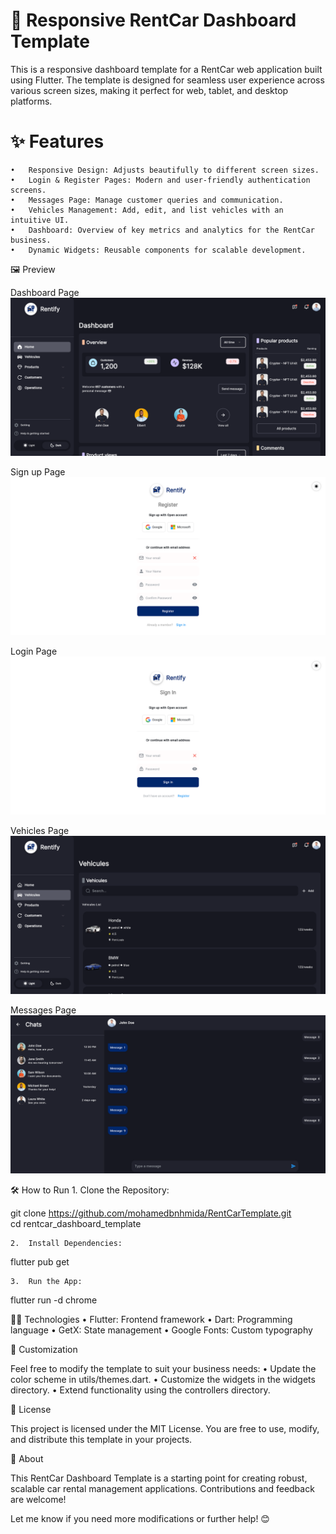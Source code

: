  
# 🚗 Responsive RentCar Dashboard Template

This is a responsive dashboard template for a RentCar web application built using Flutter. The template is designed for seamless user experience across various screen sizes, making it perfect for web, tablet, and desktop platforms.

# ✨ Features
	•	Responsive Design: Adjusts beautifully to different screen sizes.
	•	Login & Register Pages: Modern and user-friendly authentication screens.
	•	Messages Page: Manage customer queries and communication.
	•	Vehicles Management: Add, edit, and list vehicles with an intuitive UI.
	•	Dashboard: Overview of key metrics and analytics for the RentCar business.
	•	Dynamic Widgets: Reusable components for scalable development.

 
🖼️ Preview 
 
Dashboard Page
![Dashboard Page](/Preview/dashboard.png)

Sign up Page
![Sign up Page](/preview/register.png)

Login Page
![Login Page](/preview/login.png)

Vehicles Page
![Login Page](/preview/vehicules.png)

Messages Page
![Login Page](/preview/messages.png)

🛠️ How to Run
	1.	Clone the Repository:

git clone https://github.com/mohamedbnhmida/RentCarTemplate.git  
cd rentcar_dashboard_template  


	2.	Install Dependencies:

flutter pub get  


	3.	Run the App:

flutter run -d chrome  

🧑‍💻 Technologies
	•	Flutter: Frontend framework
	•	Dart: Programming language
	•	GetX: State management
	•	Google Fonts: Custom typography

🌟 Customization

Feel free to modify the template to suit your business needs:
	•	Update the color scheme in utils/themes.dart.
	•	Customize the widgets in the widgets directory.
	•	Extend functionality using the controllers directory.

📜 License

This project is licensed under the MIT License. You are free to use, modify, and distribute this template in your projects.

🚀 About

This RentCar Dashboard Template is a starting point for creating robust, scalable car rental management applications. Contributions and feedback are welcome!

Let me know if you need more modifications or further help! 😊